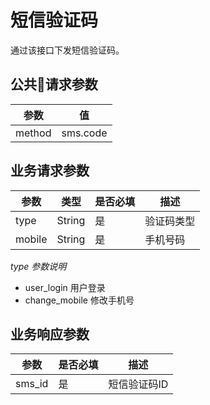 # 短信验证码

通过该接口下发短信验证码。

## 公共请求参数

|参数          |值
|-------------|-------
|method       |sms.code

## 业务请求参数

|参数          |类型       |是否必填 |描述
|-------------|-----------|--------|----
|type         |String     |是      |验证码类型
|mobile       |String     |是      |手机号码

*type 参数说明*

- user_login 用户登录
- change_mobile 修改手机号

## 业务响应参数

|参数              |是否必填 |描述
|-----------------|--------|----
|sms_id           |是      |短信验证码ID
